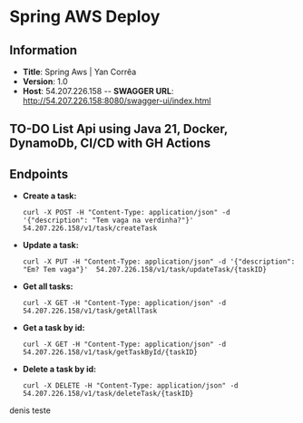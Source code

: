 # Spring AWS Deploy 

## Information 
- **Title**: Spring Aws | Yan Corrêa
- **Version**: 1.0
- **Host**: 54.207.226.158
-- **SWAGGER URL**: http://54.207.226.158:8080/swagger-ui/index.html

## TO-DO List Api using Java 21, Docker, DynamoDb, CI/CD with GH Actions

## Endpoints 

- **Create a task:**

  ```
  curl -X POST -H "Content-Type: application/json" -d '{"description": "Tem vaga na verdinha?"}' 54.207.226.158/v1/task/createTask

  ```
- **Update a task:**

  ```
  curl -X PUT -H "Content-Type: application/json" -d '{"description": "Em? Tem vaga"}'  54.207.226.158/v1/task/updateTask/{taskID}

  ```

- **Get all tasks:**
  ```
  curl -X GET -H "Content-Type: application/json" -d  54.207.226.158/v1/task/getAllTask
  
  ```

- **Get a task by id:**
  ```
  curl -X GET -H "Content-Type: application/json" -d  54.207.226.158/v1/task/getTaskById/{taskID}
  
  ```
  
- **Delete a task by id:**
  ```
  curl -X DELETE -H "Content-Type: application/json" -d  54.207.226.158/v1/task/deleteTask/{taskID}
  
  ```

denis teste